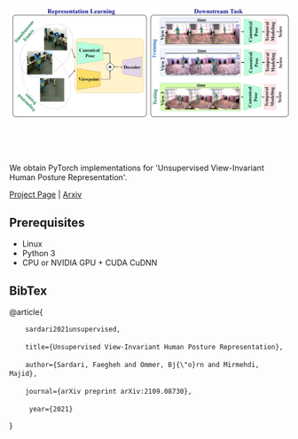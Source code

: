 <img src='imgs/last-version-overal-bnmvc2021.jpg' width=900>

<br><br><br>

We obtain PyTorch implementations for 'Unsupervised View-Invariant Human Posture Representation'.

[Project Page]() |  [Arxiv](https://arxiv.org/pdf/2109.08730.pdf)

## Prerequisites
- Linux 
- Python 3
- CPU or NVIDIA GPU + CUDA CuDNN


## BibTex

@article{
        
        sardari2021unsupervised,

        title={Unsupervised View-Invariant Human Posture Representation},
  
        author={Sardari, Faegheh and Ommer, Bj{\"o}rn and Mirmehdi, Majid},
  
        journal={arXiv preprint arXiv:2109.08730},
  
         year={2021}
}
